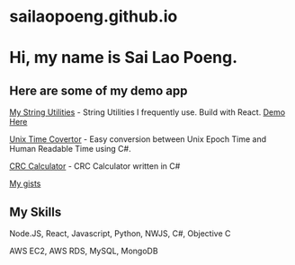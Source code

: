 # sailaopoeng.github.io
# Hi, my name is Sai Lao Poeng. 

## Here are some of my demo app

[My String Utilities](https://github.com/sailaopoeng/my_string_utils) - String Utilities I frequently use. Build with React. [Demo Here](https://sailaopoeng.github.io/my_string_utils/)

[Unix Time Covertor](https://github.com/sailaopoeng/UnixTimeConverter) - Easy conversion between Unix Epoch Time and Human Readable Time using C#.

[CRC Calculator](https://github.com/sailaopoeng/crcCalc) - CRC Calculator written in C#

[My gists](https://gist.github.com/sailaopoeng)

## My Skills

Node.JS, React, Javascript, Python, NWJS, C#, Objective C

AWS EC2, AWS RDS, MySQL, MongoDB
